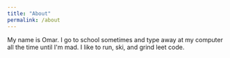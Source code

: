 ```yaml
---
title: "About"
permalink: /about
---
```

My name is Omar. I go to school sometimes and type away at my computer all the time until I'm mad. I like to run, ski, and grind leet code. 
